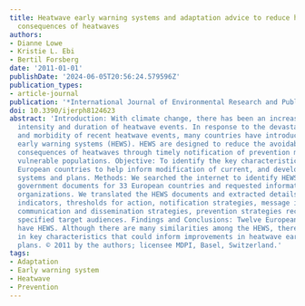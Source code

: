 ```yaml
---
title: Heatwave early warning systems and adaptation advice to reduce human health
  consequences of heatwaves
authors:
- Dianne Lowe
- Kristie L. Ebi
- Bertil Forsberg
date: '2011-01-01'
publishDate: '2024-06-05T20:56:24.579596Z'
publication_types:
- article-journal
publication: '*International Journal of Environmental Research and Public Health*'
doi: 10.3390/ijerph8124623
abstract: 'Introduction: With climate change, there has been an increase in the frequency,
  intensity and duration of heatwave events. In response to the devastating mortality
  and morbidity of recent heatwave events, many countries have introduced heatwave
  early warning systems (HEWS). HEWS are designed to reduce the avoidable human health
  consequences of heatwaves through timely notification of prevention measures to
  vulnerable populations. Objective: To identify the key characteristics of HEWS in
  European countries to help inform modification of current, and development of, new
  systems and plans. Methods: We searched the internet to identify HEWS policy or
  government documents for 33 European countries and requested information from relevant
  organizations. We translated the HEWS documents and extracted details on the trigger
  indicators, thresholds for action, notification strategies, message intermediaries,
  communication and dissemination strategies, prevention strategies recommended and
  specified target audiences. Findings and Conclusions: Twelve European countries
  have HEWS. Although there are many similarities among the HEWS, there also are differences
  in key characteristics that could inform improvements in heatwave early warning
  plans. © 2011 by the authors; licensee MDPI, Basel, Switzerland.'
tags:
- Adaptation
- Early warning system
- Heatwave
- Prevention
---
```

